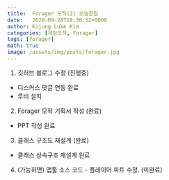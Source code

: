 ```yaml
---
title:  Forager 모작(2) 오늘한일
date:   2020-09-28T18:30:52+0900
author: Kijung Luke Kim
categories: [게임모작, Forager]
tags: [forager]
math: true
image: /assets/img/posts/forager.jpg
---
```


1. 깃허브 블로그 수정 (진행중)
- 디스커스 댓글 연동 완료
- 루비 설치

2. Forager 모작 기획서 작성 (완료)
- PPT 작성 완료

3. 클래스 구조도 재설계 (완료)
- 클래스 상속구조 재설계 완료

4. (가능하면) 맵툴 소스 코드 - 플레이어 파트 수정. (미완료)